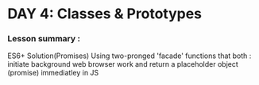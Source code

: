 
# DAY 4: Classes & Prototypes 
### Lesson summary :
ES6+ Solution(Promises)
Using two-pronged 'facade' functions that both :
initiate background web browser work and 
return a placeholder object (promise) immediatley in JS
